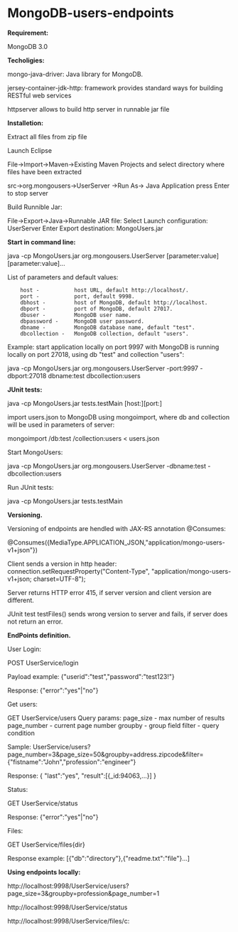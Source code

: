 # MongoDB-users-endpoints



**Requirement:**

MongoDB 3.0

**Techoligies:**

mongo-java-driver: Java library for MongoDB.

jersey-container-jdk-http: framework provides standard ways for building RESTful web services

httpserver allows to build http server in runnable jar file


**Installetion:**

Extract all files from zip file

Launch Eclipse

File->Import->Maven->Existing Maven Projects and select directory where files have been extracted

src->org.mongousers->UserServer ->Run As-> Java Application
press Enter to stop server

Build Runnible Jar:

File->Export->Java->Runnable JAR file: 
Select Launch configuration: UserServer
Enter Export destination: MongoUsers.jar


**Start in command line:**

java -cp MongoUsers.jar org.mongousers.UserServer [parameter:value] [parameter:value]...

List of parameters and default values:

		host -           host URL, default http://localhost/.
		port - 	         port, default 9998.
		dbhost -         host of MongoDB, default http://localhost.
		dbport -         port of MongoDB, default 27017.
		dbuser -         MongoDB user name.
		dbpassword -     MongoDB user password.
		dbname -         MongoDB database name, default "test".
		dbcollection -	 MongoDB collection, default "users".
		
Example: start application locally on port 9997 with MongoDB is running locally on port 27018, 
using db "test" and collection "users":

java -cp MongoUsers.jar org.mongousers.UserServer -port:9997 -dbport:27018 dbname:test dbcollection:users
		

**JUnit tests:**

java -cp MongoUsers.jar tests.testMain [host:<server-host>][port:<server-port>]

import users.json to MongoDB using mongoimport, where db and collection will be used in parameters of server:

mongoimport /db:test /collection:users < users.json

Start MongoUsers:

java -cp MongoUsers.jar org.mongousers.UserServer -dbname:test -dbcollection:users

Run JUnit tests:

java -cp MongoUsers.jar tests.testMain


**Versioning.**

Versioning of endpoints are hendled with JAX-RS annotation @Consumes:

@Consumes({MediaType.APPLICATION_JSON,"application/mongo-users-v1+json"})

Client sends a version in http header:
connection.setRequestProperty("Content-Type", "application/mongo-users-v1+json; charset=UTF-8");

Server returns HTTP error 415, if server version and client version are different.

JUnit test testFiles() sends wrong version to server and fails, if server does not return an error.


**EndPoints definition.**

User Login:

POST
UserService/login

Payload example: {"userid":"test","password":"test123!"}

Response: {"error":"yes"|"no"}

Get users:

GET
UserService/users
Query params: 
page_size - max number of results
page_number - current page number
groupby - group field
filter - query condition

Sample: 
UserService/users?page_number=3&page_size=50&groupby=address.zipcode&filter={"fistname":"John","profession":"engineer"}

Response:
{
"last":"yes",
"result":[{_id:94063,...}]
}

Status:

GET
UserService/status

Response: {"error":"yes"|"no"}

Files:

GET
UserService/files{dir}

Response example:
[{"db":"directory"},{"readme.txt":"file"}...]


**Using endpoints locally:**

http://localhost:9998/UserService/users?page_size=3&groupby=profession&page_number=1

http://localhost:9998/UserService/status

http://localhost:9998/UserService/files/c:

